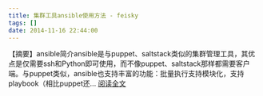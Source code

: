 ```yaml
---
title: 集群工具ansible使用方法 - feisky
tags: []
date: 2014-11-16 22:44:00
---
```


【摘要】ansible简介ansible是与puppet、saltstack类似的集群管理工具，其优点是仅需要ssh和Python即可使用，而不像puppet、saltstack那样都需要客户端。与puppet类似，ansible也支持丰富的功能：批量执行支持模块化，支持playbook（相比puppet还... [阅读全文](http://www.cnblogs.com/feisky/p/4102613.html)
